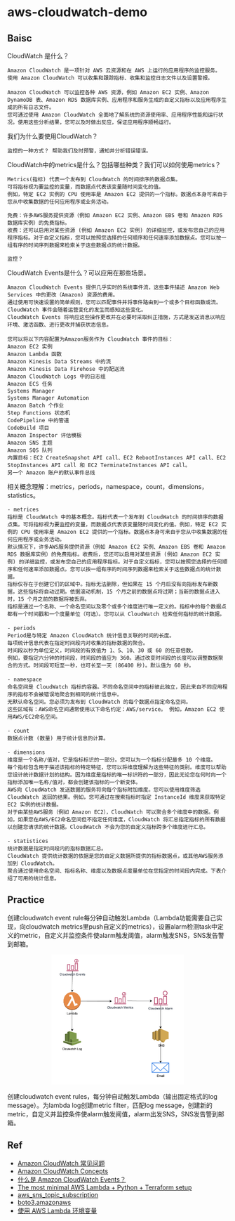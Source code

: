 # aws-cloudwatch-demo

## Baisc

CloudWatch 是什么？
```
Amazon CloudWatch 是一项针对 AWS 云资源和在 AWS 上运行的应用程序的监控服务。
使用 Amazon CloudWatch 可以收集和跟踪指标、收集和监控日志文件以及设置警报。

Amazon CloudWatch 可以监控各种 AWS 资源，例如 Amazon EC2 实例、Amazon DynamoDB 表、Amazon RDS 数据库实例、应用程序和服务生成的自定义指标以及应用程序生成的所有日志文件。
您可通过使用 Amazon CloudWatch 全面地了解系统的资源使用率、应用程序性能和运行状况。使用这些分析结果，您可以及时做出反应，保证应用程序顺畅运行。
```

我们为什么要使用CloudWatch？
```
监控的一种方式？ 帮助我们及时预警，通知并分析错误错误。
```

CloudWatch中的metrics是什么？包括哪些种类？我们可以如何使用metrics？
```
Metrics(指标) 代表一个发布到 CloudWatch 的时间排序的数据点集。
可将指标视为要监控的变量，而数据点代表该变量随时间变化的值。
例如，特定 EC2 实例的 CPU 使用率是 Amazon EC2 提供的一个指标。数据点本身可来自于您从中收集数据的任何应用程序或业务活动。
```

```
免费：许多AWS服务提供资源（例如 Amazon EC2 实例、Amazon EBS 卷和 Amazon RDS 数据库实例）的免费指标。
收费：还可以启用对某些资源 (例如 Amazon EC2 实例) 的详细监控，或发布您自己的应用程序指标。对于自定义指标，您可以按照您选择的任何顺序和任何速率添加数据点。您可以按一组有序的时间序列数据来检索关于这些数据点的统计数据。
```

```
监控？
```

CloudWatch Events是什么？可以应用在那些场景。
```
Amazon CloudWatch Events 提供几乎实时的系统事件流，这些事件描述 Amazon Web Services 中的更改（Amazon) 资源的费用。
通过使用可快速设置的简单规则，您可以匹配事件并将事件路由到一个或多个目标函数或流。CloudWatch 事件会随着运营变化的发生而感知这些变化。
CloudWatch Events 将响应这些操作更改并在必要时采取纠正措施，方式是发送消息以响应环境、激活函数、进行更改并捕获状态信息。

您可以将以下内容配置为Amazon服务作为 CloudWatch 事件的目标：
Amazon EC2 实例
Amazon Lambda 函数
Amazon Kinesis Data Streams 中的流
Amazon Kinesis Data Firehose 中的配送流
Amazon CloudWatch Logs 中的日志组
Amazon ECS 任务
Systems Manager
Systems Manager Automation
Amazon Batch 个作业
Step Functions 状态机
CodePipeline 中的管道
CodeBuild 项目
Amazon Inspector 评估模板
Amazon SNS 主题
Amazon SQS 队列
内置目标：EC2 CreateSnapshot API call、EC2 RebootInstances API call、EC2 StopInstances API call 和 EC2 TerminateInstances API call。
另一个 Amazon 账户的默认事件总线
```

相关概念理解：metrics，periods，namespace，count，dimensions，statistics。
```
- metrices
指标是 CloudWatch 中的基本概念。指标代表一个发布到 CloudWatch 的时间排序的数据点集。可将指标视为要监控的变量，而数据点代表该变量随时间变化的值。例如，特定 EC2 实例的 CPU 使用率是 Amazon EC2 提供的一个指标。数据点本身可来自于您从中收集数据的任何应用程序或业务活动。
默认情况下，许多AWS服务提供资源（例如 Amazon EC2 实例、Amazon EBS 卷和 Amazon RDS 数据库实例）的免费指标。收费后，您还可以启用对某些资源 (例如 Amazon EC2 实例) 的详细监控，或发布您自己的应用程序指标。对于自定义指标，您可以按照您选择的任何顺序和任何速率添加数据点。您可以按一组有序的时间序列数据来检索关于这些数据点的统计数据。
指标仅存在于创建它们的区域中。指标无法删除，但如果在 15 个月后没有向指标发布新数据，这些指标将自动过期。依据滚动机制，15 个月之前的数据点将过期；当新的数据点进入时，15 个月之前的数据将被丢弃。
指标是通过一个名称、一个命名空间以及零个或多个维度进行唯一定义的。指标中的每个数据点都有一个时间戳和一个度量单位（可选）。您可以从 CloudWatch 检索任何指标的统计数据。

- periods
Period是与特定 Amazon CloudWatch 统计信息关联的时间的长度。
每项统计信息代表在指定时间段内对收集的指标数据的聚合。
时间段以秒为单位定义，时间段的有效值为 1、5、10、30 或 60 的任意倍数。
例如，要指定六分钟的时间段，时间段的值应为 360。通过改变时间段的长度可以调整数据聚合的方式。时间段可短至一秒，也可长至一天 (86400 秒)。默认值为 60 秒。

- namespace
命名空间是 CloudWatch 指标的容器。不同命名空间中的指标彼此独立，因此来自不同应用程序的指标不会被错误地聚合到相同的统计信息中。
无默认命名空间。您必须为发布到 CloudWatch 的每个数据点指定命名空间。
这些区域有：AWS命名空间通常使用以下命名约定：AWS/service。 例如，Amazon EC2 使用AWS/EC2命名空间。

- count
数据点计数 (数量) 用于统计信息的计算。

- dimensions
维度是一个名称/值对，它是指标标识的一部分。您可以为一个指标分配最多 10 个维度。
每个指标包含用于描述该指标的特定特征，您可以将维度理解为这些特征的类别。维度可以帮助您设计统计数据计划的结构。因为维度是指标的唯一标识符的一部分，因此无论您在何时向一个指标添加唯一名称/值对，都会创建该指标的一个新变体。
AWS向 CloudWatch 发送数据的服务将向每个指标附加维度。您可以使用维度筛选 CloudWatch 返回的结果。例如，您可通过在搜索指标时指定 InstanceId 维度来获取特定 EC2 实例的统计数据。
对于由某些AWS服务（例如 Amazon EC2），CloudWatch 可以聚合多个维度中的数据。例如，如果您在AWS/EC2命名空间但不指定任何维度，CloudWatch 将汇总指定指标的所有数据以创建您请求的统计数据。CloudWatch 不会为您的自定义指标跨多个维度进行汇总。

- statistices
统计数据是指定时间段内的指标数据汇总。
CloudWatch 提供统计数据的依据是您的自定义数据所提供的指标数据点，或其他AWS服务添加到 CloudWatch。
聚合通过使用命名空间、指标名称、维度以及数据点度量单位在您指定的时间段内完成。下表介绍了可用的统计信息。
```


## Practice
创建cloudwatch event rule每分钟自动触发Lambda（Lambda功能需要自己实现，向cloudwatch metrics里push自定义的metrics），设置alarm检测task中定义的metric，自定义并监控条件使alarm触发阈值，alarm触发SNS，SNS发告警到邮箱。
<div align="center"><img src="https://github.com/LunaTW/aws-cloudwatch-demo/blob/master/Ref/Practice1.png?raw=true" width=60%/></div>


创建cloudwatch event rules，每分钟自动触发Lambda（输出固定格式的log message）。为lambda log创建metric filter，匹配log message，创建新的metric，自定义并监控条件使alarm触发阈值，alarm出发SNS，SNS发告警到邮箱。	











## Ref
- [Amazon CloudWatch 常见问题](https://aws.amazon.com/cn/cloudwatch/faqs/)
- [Amazon CloudWatch Concepts](https://docs.aws.amazon.com/zh_cn/AmazonCloudWatch/latest/monitoring/cloudwatch_concepts.html)
- [什么是 Amazon CloudWatch Events？](https://docs.amazonaws.cn/AmazonCloudWatch/latest/events/WhatIsCloudWatchEvents.html)
- [The most minimal AWS Lambda + Python + Terraform setup](https://www.davidbegin.com/the-most-minimal-aws-lambda-function-with-python-terraform/)
- [aws_sns_topic_subscription](https://registry.terraform.io/providers/hashicorp/aws/latest/docs/resources/sns_topic_subscription)
- [boto3.amazonaws](https://boto3.amazonaws.com/v1/documentation/api/latest/reference/services/sns.html#SNS.Client.publish)
- [使用 AWS Lambda 环境变量](https://docs.aws.amazon.com/zh_cn/lambda/latest/dg/configuration-envvars.html#configuration-envvars-config)

